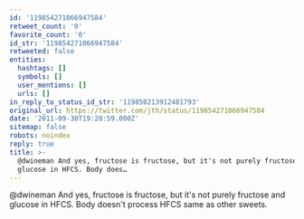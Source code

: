 ```yaml
---
id: '119854271066947584'
retweet_count: '0'
favorite_count: '0'
id_str: '119854271066947584'
retweeted: false
entities:
  hashtags: []
  symbols: []
  user_mentions: []
  urls: []
in_reply_to_status_id_str: '119850213912481793'
original_url: https://twitter.com/jth/status/119854271066947584
date: '2011-09-30T19:20:59.000Z'
sitemap: false
robots: noindex
reply: true
title: >-
  @dwineman And yes, fructose is fructose, but it's not purely fructose and
  glucose in HFCS. Body does…
---
```


@dwineman And yes, fructose is fructose, but it's not purely fructose and glucose in HFCS. Body doesn't process HFCS same as other sweets.